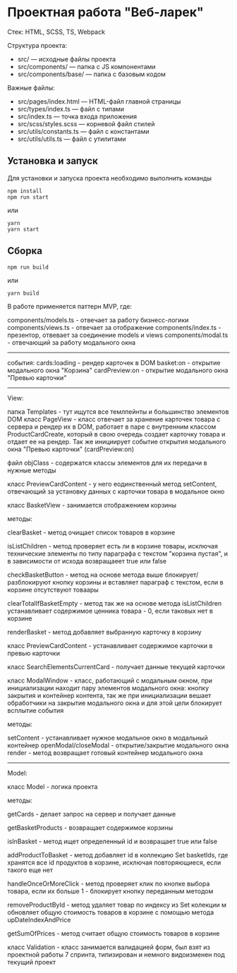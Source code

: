 # Проектная работа "Веб-ларек"

Стек: HTML, SCSS, TS, Webpack

Структура проекта:
- src/ — исходные файлы проекта
- src/components/ — папка с JS компонентами
- src/components/base/ — папка с базовым кодом

Важные файлы:
- src/pages/index.html — HTML-файл главной страницы
- src/types/index.ts — файл с типами
- src/index.ts — точка входа приложения
- src/scss/styles.scss — корневой файл стилей
- src/utils/constants.ts — файл с константами
- src/utils/utils.ts — файл с утилитами

## Установка и запуск
Для установки и запуска проекта необходимо выполнить команды

```
npm install
npm run start
```

или

```
yarn
yarn start
```
## Сборка

```
npm run build
```

или

```
yarn build
```

В работе применяется паттерн MVP, где:

components/models.ts - отвечает за работу бизнесс-логики
components/views.ts - отвечает за отображение 
components/index.ts - презентор, отвевает за соединение models и views
components/modal.ts - отвечающий за работу модального окна

*********

события: 
cards:loading - рендер карточек в DOM
basket:on - открытие модального окна "Корзина"
cardPreview:on - открытие модального окна "Превью карточки"

*********

View:

папка Templates - тут ищутся все темлпейнты и большинство элементов DOM
класс PageView - класс отвечает за хранение карточек товара с сервера и рендер их в DOM, работает в паре с внутренним классом ProductCardCreate, который в свою очередь создает карточку товара и отдает ее на рендер.
Так же инициирует событие открытия модального окна "Превью карточки" (cardPreview:on)

файл objClass - содержатся классы элементов для их передачи в нужные методы

класс PreviewCardContent - у него еодинственный метод setContent, отвечающий за установку данных с карточки товара в модальное окно

класс BasketView - занимается отображением корзины

методы: 

clearBasket - метод очищает список товаров в корзине

isListChildren - метод проверяет есть ли в корзине товары, исключая технические элементы по типу параграфа с текстом "корзина пустая", и в зависимости от исхода возвращаеет true или false

checkBasketButton - метод на основе метода выше блокирует/разблокируют кнопку корзины и вставляет параграф с текстом, если в корзине отсутствуют товаары

clearTotalIfBasketEmpty - метод так же на основе метода isListChildren устанавливает содержимое ценника товара - 0, если таковых нет в корзине

renderBasket - метод добавляет выбранную карточку в корзину


класс PreviewCardContent - устанавливает содержимое карточки в превью карточки

класс SearchElementsCurrentCard - получает данные текущей карточки


класс ModalWindow - класс, работающий с модальным окном, при инициализации находит пару элементов модального окна: кнопку закрытия и контейнер контента, так же при инициализации вешает обработчики на закрытие модального окна и для этой цели блокирует всплытие события

методы: 

setContent - устанавливает нужное модальное окно в модальный контейнер
openModal/closeModal - открытие/закрытие модального окна 
render - метод возвращает готовый контейнер модального окна

*********

Model:

класс Model - логика проекта

методы: 

getCards - делает запрос на сервер и получает данные

getBasketProducts - возвращает содержимое корзины

isInBasket - метод ищет определенный id и возвращает true или false

addProductToBasket - метод добавляет id в коллекцию Set basketIds, где хранятся все id продуктов в корзине, исключая повторяющиеся, если такого еще нет

handleOnceOrMoreClick - метод проверяет клик по кнопке выбора товара, если их больше 1 - блокирует кнопку переданным методом

removeProductById - метод удаляет товар по индексу из Set колекции м обновляет общую стоимость товаров в корзине с помощью метода upDateIndexAndPrice

getSumOfPrices - метод считает общую стоимость товаров в корзине


класс Validation - класс занимается валидацией форм, был взят из проектной работы 7 спринта, типизирован и немного видоизменен под текущий проект